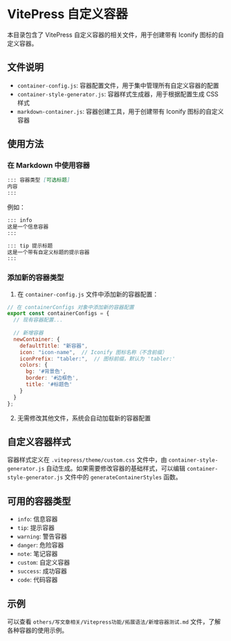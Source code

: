 # VitePress 自定义容器

本目录包含了 VitePress 自定义容器的相关文件，用于创建带有 Iconify 图标的自定义容器。

## 文件说明

- `container-config.js`: 容器配置文件，用于集中管理所有自定义容器的配置
- `container-style-generator.js`: 容器样式生成器，用于根据配置生成 CSS 样式
- `markdown-container.js`: 容器创建工具，用于创建带有 Iconify 图标的自定义容器

## 使用方法

### 在 Markdown 中使用容器

```md
::: 容器类型 [可选标题]
内容
:::
```

例如：

```md
::: info
这是一个信息容器
:::

::: tip 提示标题
这是一个带有自定义标题的提示容器
:::
```

### 添加新的容器类型

1. 在 `container-config.js` 文件中添加新的容器配置：

```js
// 在 containerConfigs 对象中添加新的容器配置
export const containerConfigs = {
  // 现有容器配置...
  
  // 新增容器
  newContainer: {
    defaultTitle: "新容器",
    icon: "icon-name",  // Iconify 图标名称（不含前缀）
    iconPrefix: "tabler:",  // 图标前缀，默认为 'tabler:'
    colors: {
      bg: '#背景色',
      border: '#边框色',
      title: '#标题色'
    }
  }
};
```

2. 无需修改其他文件，系统会自动加载新的容器配置

## 自定义容器样式

容器样式定义在 `.vitepress/theme/custom.css` 文件中，由 `container-style-generator.js` 自动生成。如果需要修改容器的基础样式，可以编辑 `container-style-generator.js` 文件中的 `generateContainerStyles` 函数。

## 可用的容器类型

- `info`: 信息容器
- `tip`: 提示容器
- `warning`: 警告容器
- `danger`: 危险容器
- `note`: 笔记容器
- `custom`: 自定义容器
- `success`: 成功容器
- `code`: 代码容器

## 示例

可以查看 `others/写文章相关/Vitepress功能/拓展语法/新增容器测试.md` 文件，了解各种容器的使用示例。